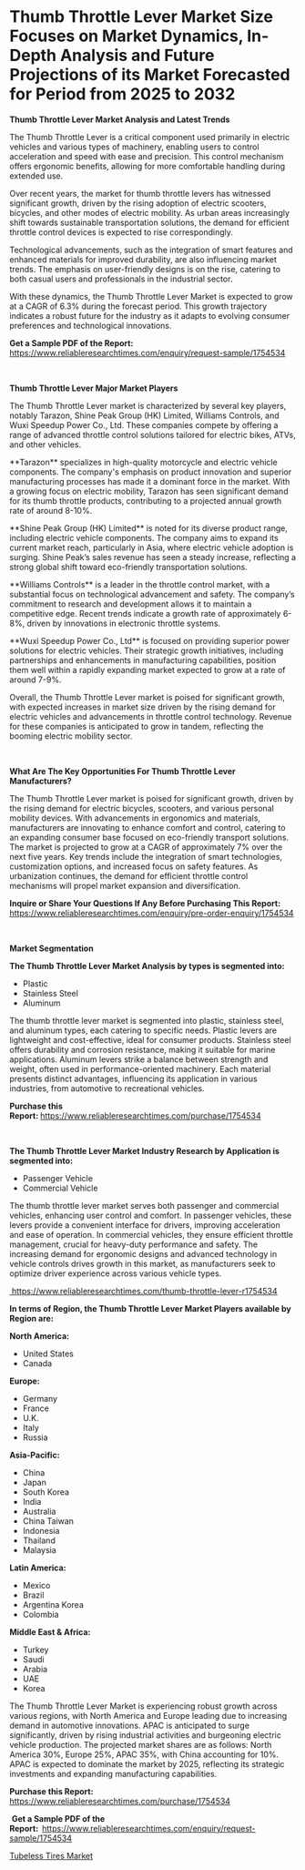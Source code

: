 <p><h1>Thumb Throttle Lever Market Size Focuses on Market Dynamics, In-Depth Analysis and Future Projections of its Market Forecasted for Period from 2025 to 2032</h1></p><p><strong>Thumb Throttle Lever Market Analysis and Latest Trends</strong></p>
<p><p>The Thumb Throttle Lever is a critical component used primarily in electric vehicles and various types of machinery, enabling users to control acceleration and speed with ease and precision. This control mechanism offers ergonomic benefits, allowing for more comfortable handling during extended use. </p><p>Over recent years, the market for thumb throttle levers has witnessed significant growth, driven by the rising adoption of electric scooters, bicycles, and other modes of electric mobility. As urban areas increasingly shift towards sustainable transportation solutions, the demand for efficient throttle control devices is expected to rise correspondingly. </p><p>Technological advancements, such as the integration of smart features and enhanced materials for improved durability, are also influencing market trends. The emphasis on user-friendly designs is on the rise, catering to both casual users and professionals in the industrial sector. </p><p>With these dynamics, the Thumb Throttle Lever Market is expected to grow at a CAGR of 6.3% during the forecast period. This growth trajectory indicates a robust future for the industry as it adapts to evolving consumer preferences and technological innovations.</p></p>
<p><strong>Get a Sample PDF of the Report:&nbsp;</strong> <a href="https://www.reliableresearchtimes.com/enquiry/request-sample/1754534?utm_campaign=3326&utm_medium=2&utm_source=Github&utm_content=ia&utm_term=30032025&utm_id=thumb-throttle-lever">https://www.reliableresearchtimes.com/enquiry/request-sample/1754534</a></p>
<p>&nbsp;</p>
<p><strong>Thumb Throttle Lever Major Market Players</strong></p>
<p><p>The Thumb Throttle Lever market is characterized by several key players, notably Tarazon, Shine Peak Group (HK) Limited, Williams Controls, and Wuxi Speedup Power Co., Ltd. These companies compete by offering a range of advanced throttle control solutions tailored for electric bikes, ATVs, and other vehicles.</p><p>**Tarazon** specializes in high-quality motorcycle and electric vehicle components. The company's emphasis on product innovation and superior manufacturing processes has made it a dominant force in the market. With a growing focus on electric mobility, Tarazon has seen significant demand for its thumb throttle products, contributing to a projected annual growth rate of around 8-10%.</p><p>**Shine Peak Group (HK) Limited** is noted for its diverse product range, including electric vehicle components. The company aims to expand its current market reach, particularly in Asia, where electric vehicle adoption is surging. Shine Peak’s sales revenue has seen a steady increase, reflecting a strong global shift toward eco-friendly transportation solutions.</p><p>**Williams Controls** is a leader in the throttle control market, with a substantial focus on technological advancement and safety. The company’s commitment to research and development allows it to maintain a competitive edge. Recent trends indicate a growth rate of approximately 6-8%, driven by innovations in electronic throttle systems.</p><p>**Wuxi Speedup Power Co., Ltd** is focused on providing superior power solutions for electric vehicles. Their strategic growth initiatives, including partnerships and enhancements in manufacturing capabilities, position them well within a rapidly expanding market expected to grow at a rate of around 7-9%.</p><p>Overall, the Thumb Throttle Lever market is poised for significant growth, with expected increases in market size driven by the rising demand for electric vehicles and advancements in throttle control technology. Revenue for these companies is anticipated to grow in tandem, reflecting the booming electric mobility sector.</p></p>
<p>&nbsp;</p>
<p><strong>What Are The Key Opportunities For Thumb Throttle Lever Manufacturers?</strong></p>
<p><p>The Thumb Throttle Lever market is poised for significant growth, driven by the rising demand for electric bicycles, scooters, and various personal mobility devices. With advancements in ergonomics and materials, manufacturers are innovating to enhance comfort and control, catering to an expanding consumer base focused on eco-friendly transport solutions. The market is projected to grow at a CAGR of approximately 7% over the next five years. Key trends include the integration of smart technologies, customization options, and increased focus on safety features. As urbanization continues, the demand for efficient throttle control mechanisms will propel market expansion and diversification.</p></p>
<p><strong>Inquire or Share Your Questions If Any Before Purchasing This Report:</strong> <a href="https://www.reliableresearchtimes.com/enquiry/pre-order-enquiry/1754534?utm_campaign=3326&utm_medium=2&utm_source=Github&utm_content=ia&utm_term=30032025&utm_id=thumb-throttle-lever">https://www.reliableresearchtimes.com/enquiry/pre-order-enquiry/1754534</a></p>
<p>&nbsp;</p>
<p><strong>Market Segmentation</strong></p>
<p><strong>The Thumb Throttle Lever Market Analysis by types is segmented into:</strong></p>
<p><ul><li>Plastic</li><li>Stainless Steel</li><li>Aluminum</li></ul></p>
<p><p>The thumb throttle lever market is segmented into plastic, stainless steel, and aluminum types, each catering to specific needs. Plastic levers are lightweight and cost-effective, ideal for consumer products. Stainless steel offers durability and corrosion resistance, making it suitable for marine applications. Aluminum levers strike a balance between strength and weight, often used in performance-oriented machinery. Each material presents distinct advantages, influencing its application in various industries, from automotive to recreational vehicles.</p></p>
<p><strong>Purchase this Report:&nbsp;</strong><a href="https://www.reliableresearchtimes.com/purchase/1754534?utm_campaign=3326&utm_medium=2&utm_source=Github&utm_content=ia&utm_term=30032025&utm_id=thumb-throttle-lever">https://www.reliableresearchtimes.com/purchase/1754534</a></p>
<p>&nbsp;</p>
<p><strong>The Thumb Throttle Lever Market Industry Research by Application is segmented into:</strong></p>
<p><ul><li>Passenger Vehicle</li><li>Commercial Vehicle</li></ul></p>
<p><p>The thumb throttle lever market serves both passenger and commercial vehicles, enhancing user control and comfort. In passenger vehicles, these levers provide a convenient interface for drivers, improving acceleration and ease of operation. In commercial vehicles, they ensure efficient throttle management, crucial for heavy-duty performance and safety. The increasing demand for ergonomic designs and advanced technology in vehicle controls drives growth in this market, as manufacturers seek to optimize driver experience across various vehicle types.</p></p>
<p><a href="https://www.reliableresearchtimes.com/thumb-throttle-lever-r1754534?utm_campaign=3326&utm_medium=2&utm_source=Github&utm_content=ia&utm_term=30032025&utm_id=thumb-throttle-lever">&nbsp;https://www.reliableresearchtimes.com/thumb-throttle-lever-r1754534</a></p>
<p><strong>In terms of Region, the Thumb Throttle Lever Market Players available by Region are:</strong></p>
<p>
    <p> <strong> North America: </strong>
        <ul>
            <li>United States</li>
            <li>Canada</li>
        </ul>
        </p> 
    <p> <strong> Europe: </strong>
        <ul>
            <li>Germany</li>
            <li>France</li>
            <li>U.K.</li>
            <li>Italy</li>
            <li>Russia</li>
        </ul>
        </p> 
    <p> <strong> Asia-Pacific: </strong>
        <ul>
            <li>China</li>
            <li>Japan</li>
            <li>South Korea</li>
            <li>India</li>
            <li>Australia</li>
            <li>China Taiwan</li>
            <li>Indonesia</li>
            <li>Thailand</li>
            <li>Malaysia</li>
        </ul>
        </p> 
    <p> <strong> Latin America: </strong>
        <ul>
            <li>Mexico</li>
            <li>Brazil</li>
            <li>Argentina Korea</li>
            <li>Colombia</li>
        </ul>
        </p> 
    <p> <strong> Middle East & Africa: </strong>
        <ul>
            <li>Turkey</li>
            <li>Saudi</li>
            <li>Arabia</li>
            <li>UAE</li>
            <li>Korea</li>
        </ul>
    </p>
    </p>
<p><p>The Thumb Throttle Lever Market is experiencing robust growth across various regions, with North America and Europe leading due to increasing demand in automotive innovations. APAC is anticipated to surge significantly, driven by rising industrial activities and burgeoning electric vehicle production. The projected market shares are as follows: North America 30%, Europe 25%, APAC 35%, with China accounting for 10%. APAC is expected to dominate the market by 2025, reflecting its strategic investments and expanding manufacturing capabilities.</p></p>
<p><strong>Purchase this Report: </strong><a href="https://www.reliableresearchtimes.com/purchase/1754534?utm_campaign=3326&utm_medium=2&utm_source=Github&utm_content=ia&utm_term=30032025&utm_id=thumb-throttle-lever">https://www.reliableresearchtimes.com/purchase/1754534</a></p>
<p>&nbsp;<strong>Get a Sample PDF of the Report:&nbsp;&nbsp;</strong><a href="https://www.reliableresearchtimes.com/enquiry/request-sample/1754534?utm_campaign=3326&utm_medium=2&utm_source=Github&utm_content=ia&utm_term=30032025&utm_id=thumb-throttle-lever">https://www.reliableresearchtimes.com/enquiry/request-sample/1754534</a></p>
<p><strong></strong></p>
<p><p><a href="https://github.com/mehakmiamid1/Market-Research-Report-List-1/blob/main/tubeless-tires-market.md?utm_campaign=3326&utm_medium=2&utm_source=Github&utm_content=ia&utm_term=30032025&utm_id=thumb-throttle-lever">Tubeless Tires Market</a></p></p>